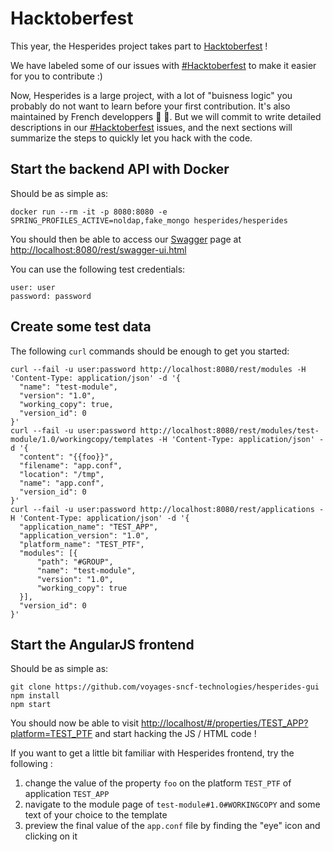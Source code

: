# Hacktoberfest
This year, the Hesperides project takes part to [Hacktoberfest](https://hacktoberfest.digitalocean.com) !

We have labeled some of our issues with [#Hacktoberfest](https://github.com/voyages-sncf-technologies/hesperides-gui/labels/Hacktoberfest)
to make it easier for you to contribute :)

Now, Hesperides is a large project, with a lot of "buisness logic" you probably do not want to learn before your first contribution.
It's also maintained by French developpers 🥖 🧀.
But we will commit to write detailed descriptions in our [#Hacktoberfest](https://github.com/voyages-sncf-technologies/hesperides-gui/labels/Hacktoberfest) issues,
and the next sections will summarize the steps to quickly let you hack with the code.

## Start the backend API with Docker
Should be as simple as:

    docker run --rm -it -p 8080:8080 -e SPRING_PROFILES_ACTIVE=noldap,fake_mongo hesperides/hesperides

You should then be able to access our [Swagger](https://swagger.io) page at <http://localhost:8080/rest/swagger-ui.html>

You can use the following test credentials:

    user: user
    password: password

## Create some test data
The following `curl` commands should be enough to get you started:
```
curl --fail -u user:password http://localhost:8080/rest/modules -H 'Content-Type: application/json' -d '{
  "name": "test-module",
  "version": "1.0",
  "working_copy": true,
  "version_id": 0
}'
curl --fail -u user:password http://localhost:8080/rest/modules/test-module/1.0/workingcopy/templates -H 'Content-Type: application/json' -d '{
  "content": "{{foo}}",
  "filename": "app.conf",
  "location": "/tmp",
  "name": "app.conf",
  "version_id": 0
}'
curl --fail -u user:password http://localhost:8080/rest/applications -H 'Content-Type: application/json' -d '{
  "application_name": "TEST_APP",
  "application_version": "1.0",
  "platform_name": "TEST_PTF",
  "modules": [{
      "path": "#GROUP",
      "name": "test-module",
      "version": "1.0",
      "working_copy": true
  }],
  "version_id": 0
}'
```

## Start the AngularJS frontend
Should be as simple as:

    git clone https://github.com/voyages-sncf-technologies/hesperides-gui
    npm install
    npm start

You should now be able to visit <http://localhost/#/properties/TEST_APP?platform=TEST_PTF> and start hacking the JS / HTML code !

If you want to get a little bit familiar with Hesperides frontend, try the following :
1. change the value of the property `foo` on the platform `TEST_PTF` of application `TEST_APP`
2. navigate to the module page of `test-module#1.0#WORKINGCOPY` and some text of your choice to the template
3. preview the final value of the `app.conf` file by finding the "eye" icon and clicking on it
